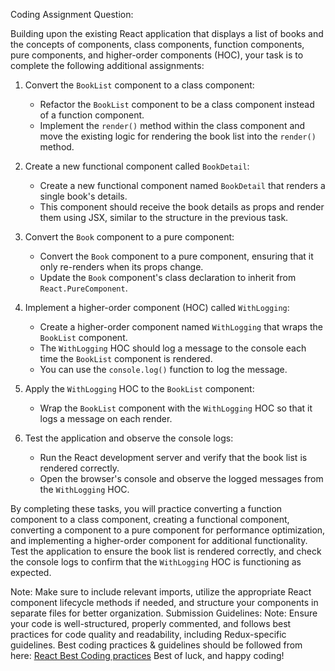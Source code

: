 Coding Assignment Question:



Building upon the existing React application that displays a list of books and the concepts of components, class components, function components, pure components, and higher-order components (HOC), your task is to complete the following additional assignments:

1. Convert the `BookList` component to a class component:
   - Refactor the `BookList` component to be a class component instead of a function component.
   - Implement the `render()` method within the class component and move the existing logic for rendering the book list into the `render()` method.

2. Create a new functional component called `BookDetail`:
   - Create a new functional component named `BookDetail` that renders a single book's details.
   - This component should receive the book details as props and render them using JSX, similar to the structure in the previous task.

3. Convert the `Book` component to a pure component:
   - Convert the `Book` component to a pure component, ensuring that it only re-renders when its props change.
   - Update the `Book` component's class declaration to inherit from `React.PureComponent`.

4. Implement a higher-order component (HOC) called `WithLogging`:
   - Create a higher-order component named `WithLogging` that wraps the `BookList` component.
   - The `WithLogging` HOC should log a message to the console each time the `BookList` component is rendered.
   - You can use the `console.log()` function to log the message.

5. Apply the `WithLogging` HOC to the `BookList` component:
   - Wrap the `BookList` component with the `WithLogging` HOC so that it logs a message on each render.

6. Test the application and observe the console logs:
   - Run the React development server and verify that the book list is rendered correctly.
   - Open the browser's console and observe the logged messages from the `WithLogging` HOC.

By completing these tasks, you will practice converting a function component to a class component, creating a functional component, converting a component to a pure component for performance optimization, and implementing a higher-order component for additional functionality. Test the application to ensure the book list is rendered correctly, and check the console logs to confirm that the `WithLogging` HOC is functioning as expected.

Note: Make sure to include relevant imports, utilize the appropriate React component lifecycle methods if needed, and structure your components in separate files for better organization.
Submission Guidelines: 
Note: Ensure your code is well-structured, properly commented, and follows best practices for code quality and readability, including Redux-specific guidelines.
Best coding practices & guidelines should be followed from here: [React Best Coding practices](https://github.com/imranmd/ReactBestPracticesAndGuidelines/)
Best of luck, and happy coding!